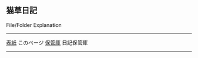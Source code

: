 ## 猫草日記

File/Folder           Explanation
--------------- ---------------------------------------------------
[表紙][this]    このページ
[保管庫][nikki] 日記保管庫
--------------- ---------------------------------------------------
[this]:https://necosensei.github.io/
[nikki]:https://necosensei.github.io/nikki.html
